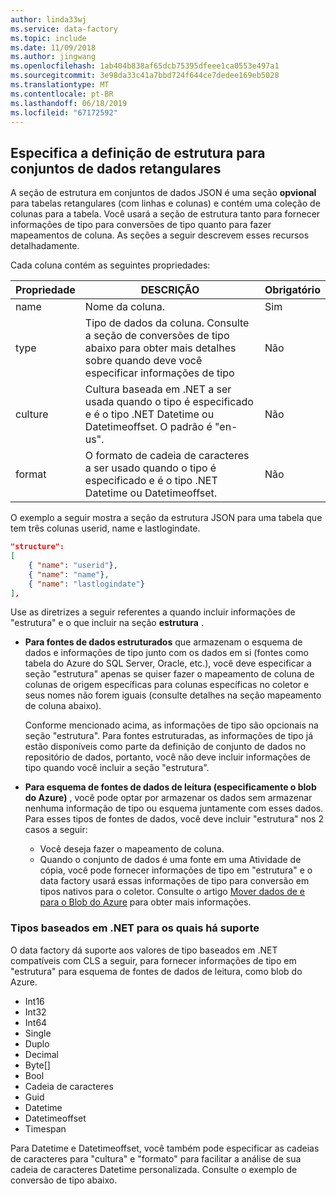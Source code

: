 ```yaml
---
author: linda33wj
ms.service: data-factory
ms.topic: include
ms.date: 11/09/2018
ms.author: jingwang
ms.openlocfilehash: 1ab404b838af65dcb75395dfeee1ca0553e497a1
ms.sourcegitcommit: 3e98da33c41a7bbd724f644ce7dedee169eb5028
ms.translationtype: MT
ms.contentlocale: pt-BR
ms.lasthandoff: 06/18/2019
ms.locfileid: "67172592"
---
```

## <a name="specifying-structure-definition-for-rectangular-datasets"></a>Especifica a definição de estrutura para conjuntos de dados retangulares
A seção de estrutura em conjuntos de dados JSON é uma seção **opvional** para tabelas retangulares (com linhas e colunas) e contém uma coleção de colunas para a tabela. Você usará a seção de estrutura tanto para fornecer informações de tipo para conversões de tipo quanto para fazer mapeamentos de coluna. As seções a seguir descrevem esses recursos detalhadamente. 

Cada coluna contém as seguintes propriedades:

| Propriedade | DESCRIÇÃO | Obrigatório |
| --- | --- | --- |
| name |Nome da coluna. |Sim |
| type |Tipo de dados da coluna. Consulte a seção de conversões de tipo abaixo para obter mais detalhes sobre quando deve você especificar informações de tipo |Não |
| culture |Cultura baseada em .NET a ser usada quando o tipo é especificado e é o tipo .NET Datetime ou Datetimeoffset. O padrão é "en-us". |Não |
| format |O formato de cadeia de caracteres a ser usado quando o tipo é especificado e é o tipo .NET Datetime ou Datetimeoffset. |Não |

O exemplo a seguir mostra a seção da estrutura JSON para uma tabela que tem três colunas userid, name e lastlogindate.

```json
"structure": 
[
    { "name": "userid"},
    { "name": "name"},
    { "name": "lastlogindate"}
],
```

Use as diretrizes a seguir referentes a quando incluir informações de "estrutura" e o que incluir na seção **estrutura** .

* **Para fontes de dados estruturados** que armazenam o esquema de dados e informações de tipo junto com os dados em si (fontes como tabela do Azure do SQL Server, Oracle, etc.), você deve especificar a seção "estrutura" apenas se quiser fazer o mapeamento de coluna de colunas de origem específicas para colunas específicas no coletor e seus nomes não forem iguais (consulte detalhes na seção mapeamento de coluna abaixo). 
  
    Conforme mencionado acima, as informações de tipo são opcionais na seção "estrutura". Para fontes estruturadas, as informações de tipo já estão disponíveis como parte da definição de conjunto de dados no repositório de dados, portanto, você não deve incluir informações de tipo quando você incluir a seção "estrutura".
* **Para esquema de fontes de dados de leitura (especificamente o blob do Azure)** , você pode optar por armazenar os dados sem armazenar nenhuma informação de tipo ou esquema juntamente com esses dados. Para esses tipos de fontes de dados, você deve incluir "estrutura" nos 2 casos a seguir:
  * Você deseja fazer o mapeamento de coluna.
  * Quando o conjunto de dados é uma fonte em uma Atividade de cópia, você pode fornecer informações de tipo em "estrutura" e o data factory usará essas informações de tipo para conversão em tipos nativos para o coletor. Consulte o artigo [Mover dados de e para o Blob do Azure](../articles/data-factory/v1/data-factory-azure-blob-connector.md) para obter mais informações.

### <a name="supported-net-based-types"></a>Tipos baseados em .NET para os quais há suporte
O data factory dá suporte aos valores de tipo baseados em .NET compatíveis com CLS a seguir, para fornecer informações de tipo em "estrutura" para esquema de fontes de dados de leitura, como blob do Azure.

* Int16
* Int32 
* Int64
* Single
* Duplo
* Decimal
* Byte[]
* Bool
* Cadeia de caracteres 
* Guid
* Datetime
* Datetimeoffset
* Timespan 

Para Datetime e Datetimeoffset, você também pode especificar as cadeias de caracteres para "cultura" e "formato" para facilitar a análise de sua cadeia de caracteres Datetime personalizada. Consulte o exemplo de conversão de tipo abaixo.

